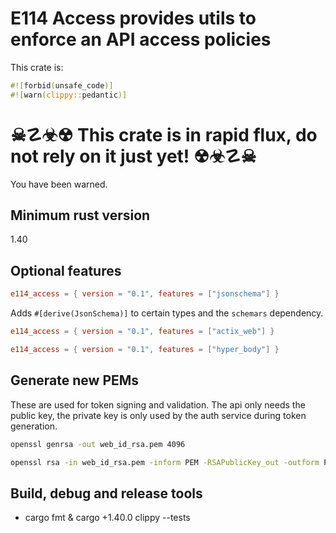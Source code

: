 # E114 Access provides utils to enforce an API access policies
This crate is:
```rust
#![forbid(unsafe_code)]
#![warn(clippy::pedantic)]
```

# ☠☡☣☢ This crate is in rapid flux, do not rely on it just yet! ☢☣☡☠
You have been warned.

## Minimum rust version
1.40

## Optional features
```toml
e114_access = { version = "0.1", features = ["jsonschema"] }
```
Adds `#[derive(JsonSchema)]` to certain types and the `schemars` dependency.

```toml
e114_access = { version = "0.1", features = ["actix_web"] }
```

```toml
e114_access = { version = "0.1", features = ["hyper_body"] }
```

## Generate new PEMs
These are used for token signing and validation.
The api only needs the public key, the private key is only used by the auth service during token generation.

```bash
openssl genrsa -out web_id_rsa.pem 4096
```
```bash
openssl rsa -in web_id_rsa.pem -inform PEM -RSAPublicKey_out -outform PEM -out web_id_rsa_pub.pem
```

## Build, debug and release tools
- cargo fmt & cargo +1.40.0 clippy --tests
